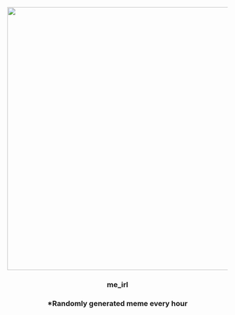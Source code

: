 <p align="center">
        <img src="https://i.redd.it/e4auq5sx4uq91.jpg" width="600" height="600">
        </p>
        <h3 align="center">me_irl</h3>
        <h3 align="center">*Randomly generated meme every hour</h3>
    